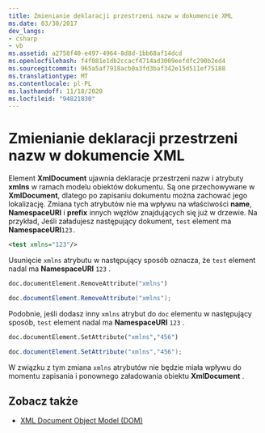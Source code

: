 ```yaml
---
title: Zmienianie deklaracji przestrzeni nazw w dokumencie XML
ms.date: 03/30/2017
dev_langs:
- csharp
- vb
ms.assetid: a2758f40-e497-4964-8d8d-1bb68af14dcd
ms.openlocfilehash: f4f081e1db2ccacf4714ad3009eefdfc290b2ed4
ms.sourcegitcommit: 965a5af7918acb0a3fd3baf342e15d511ef75188
ms.translationtype: MT
ms.contentlocale: pl-PL
ms.lasthandoff: 11/18/2020
ms.locfileid: "94821830"
---
```

# <a name="changing-namespace-declarations-in-an-xml-document"></a>Zmienianie deklaracji przestrzeni nazw w dokumencie XML
Element **XmlDocument** ujawnia deklaracje przestrzeni nazw i atrybuty **xmlns** w ramach modelu obiektów dokumentu. Są one przechowywane w **XmlDocument**, dlatego po zapisaniu dokumentu można zachować jego lokalizację. Zmiana tych atrybutów nie ma wpływu na właściwości **name**, **NamespaceURI** i **prefix** innych węzłów znajdujących się już w drzewie. Na przykład, Jeśli załadujesz następujący dokument, `test` element ma **NamespaceURI**`123.`  
  
```xml  
<test xmlns="123"/>  
```  
  
 Usunięcie `xmlns` atrybutu w następujący sposób oznacza, że `test` element nadal ma **NamespaceURI** `123` .  
  
```vb  
doc.documentElement.RemoveAttribute("xmlns")  
```  
  
```csharp  
doc.documentElement.RemoveAttribute("xmlns");  
```  
  
 Podobnie, jeśli dodasz inny `xmlns` atrybut do `doc` elementu w następujący sposób, `test` element nadal ma **NamespaceURI** `123` .  
  
```vb  
doc.documentElement.SetAttribute("xmlns","456")
```  
  
```csharp  
doc.documentElement.SetAttribute("xmlns","456");  
```  
  
 W związku z tym zmiana `xmlns` atrybutów nie będzie miała wpływu do momentu zapisania i ponownego załadowania obiektu **XmlDocument** .  
  
## <a name="see-also"></a>Zobacz także

- [XML Document Object Model (DOM)](xml-document-object-model-dom.md)
